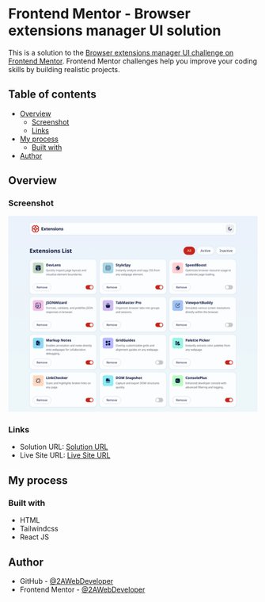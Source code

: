 # Frontend Mentor - Browser extensions manager UI solution

This is a solution to the [Browser extensions manager UI challenge on Frontend Mentor](https://www.frontendmentor.io/challenges/browser-extension-manager-ui-yNZnOfsMAp). Frontend Mentor challenges help you improve your coding skills by building realistic projects.

## Table of contents

- [Overview](#overview)
  - [Screenshot](#screenshot)
  - [Links](#links)
- [My process](#my-process)
  - [Built with](#built-with)
- [Author](#author)

## Overview

### Screenshot

![browser-extensions-manager-ui](https://raw.githubusercontent.com/2AWebDeveloper/browser-extensions-manager-ui/refs/heads/main/public/assets/images/screenshot.png)


### Links

- Solution URL: [Solution URL](https://github.com/2AWebDeveloper/browser-extensions-manager-ui)
- Live Site URL: [Live Site URL](https://browser-extensions-manager-ui.vercel.app/)

## My process

### Built with

- HTML
- Tailwindcss
- React JS

## Author

- GitHub - [@2AWebDeveloper](https://github.com/2AWebDeveloper)
- Frontend Mentor - [@2AWebDeveloper](https://www.frontendmentor.io/profile/2AWebDeveloper)

